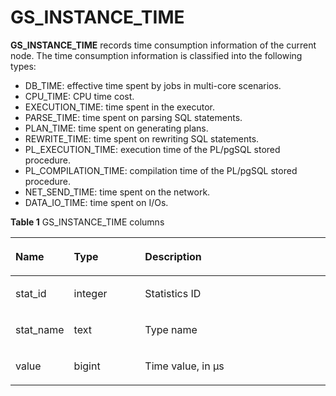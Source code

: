 # GS\_INSTANCE\_TIME<a name="EN-US_TOPIC_0289900080"></a>

**GS\_INSTANCE\_TIME**  records time consumption information of the current node. The time consumption information is classified into the following types:

-   DB\_TIME: effective time spent by jobs in multi-core scenarios.
-   CPU\_TIME: CPU time cost.
-   EXECUTION\_TIME: time spent in the executor.
-   PARSE\_TIME: time spent on parsing SQL statements.
-   PLAN\_TIME: time spent on generating plans.
-   REWRITE\_TIME: time spent on rewriting SQL statements.
-   PL\_EXECUTION\_TIME: execution time of the PL/pgSQL stored procedure.
-   PL\_COMPILATION\_TIME: compilation time of the PL/pgSQL stored procedure.
-   NET\_SEND\_TIME: time spent on the network.
-   DATA\_IO\_TIME: time spent on I/Os.

**Table  1**  GS\_INSTANCE\_TIME columns

<a name="en-us_topic_0283137436_en-us_topic_0237122542_table1442423914333"></a>
<table><thead align="left"><tr id="en-us_topic_0283137436_en-us_topic_0237122542_row18577739163316"><th class="cellrowborder" valign="top" width="17.27%" id="mcps1.2.4.1.1"><p id="en-us_topic_0283137436_en-us_topic_0237122542_p857711399331"><a name="en-us_topic_0283137436_en-us_topic_0237122542_p857711399331"></a><a name="en-us_topic_0283137436_en-us_topic_0237122542_p857711399331"></a><strong id="b593815175366"><a name="b593815175366"></a><a name="b593815175366"></a>Name</strong></p>
</th>
<th class="cellrowborder" valign="top" width="22.82%" id="mcps1.2.4.1.2"><p id="en-us_topic_0283137436_en-us_topic_0237122542_p19577239113315"><a name="en-us_topic_0283137436_en-us_topic_0237122542_p19577239113315"></a><a name="en-us_topic_0283137436_en-us_topic_0237122542_p19577239113315"></a><strong id="b3994120113614"><a name="b3994120113614"></a><a name="b3994120113614"></a>Type</strong></p>
</th>
<th class="cellrowborder" valign="top" width="59.91%" id="mcps1.2.4.1.3"><p id="en-us_topic_0283137436_en-us_topic_0237122542_p4577439153315"><a name="en-us_topic_0283137436_en-us_topic_0237122542_p4577439153315"></a><a name="en-us_topic_0283137436_en-us_topic_0237122542_p4577439153315"></a><strong id="b1562442133614"><a name="b1562442133614"></a><a name="b1562442133614"></a>Description</strong></p>
</th>
</tr>
</thead>
<tbody><tr id="en-us_topic_0283137436_en-us_topic_0237122542_row175781339153312"><td class="cellrowborder" valign="top" width="17.27%" headers="mcps1.2.4.1.1 "><p id="en-us_topic_0283137436_en-us_topic_0237122542_p13578143993312"><a name="en-us_topic_0283137436_en-us_topic_0237122542_p13578143993312"></a><a name="en-us_topic_0283137436_en-us_topic_0237122542_p13578143993312"></a>stat_id</p>
</td>
<td class="cellrowborder" valign="top" width="22.82%" headers="mcps1.2.4.1.2 "><p id="en-us_topic_0283137436_en-us_topic_0237122542_p1057853912337"><a name="en-us_topic_0283137436_en-us_topic_0237122542_p1057853912337"></a><a name="en-us_topic_0283137436_en-us_topic_0237122542_p1057853912337"></a>integer</p>
</td>
<td class="cellrowborder" valign="top" width="59.91%" headers="mcps1.2.4.1.3 "><p id="en-us_topic_0283137436_en-us_topic_0237122542_p1757873920336"><a name="en-us_topic_0283137436_en-us_topic_0237122542_p1757873920336"></a><a name="en-us_topic_0283137436_en-us_topic_0237122542_p1757873920336"></a>Statistics ID</p>
</td>
</tr>
<tr id="en-us_topic_0283137436_en-us_topic_0237122542_row17578153914339"><td class="cellrowborder" valign="top" width="17.27%" headers="mcps1.2.4.1.1 "><p id="en-us_topic_0283137436_en-us_topic_0237122542_p857812394333"><a name="en-us_topic_0283137436_en-us_topic_0237122542_p857812394333"></a><a name="en-us_topic_0283137436_en-us_topic_0237122542_p857812394333"></a>stat_name</p>
</td>
<td class="cellrowborder" valign="top" width="22.82%" headers="mcps1.2.4.1.2 "><p id="en-us_topic_0283137436_en-us_topic_0237122542_p1257873983311"><a name="en-us_topic_0283137436_en-us_topic_0237122542_p1257873983311"></a><a name="en-us_topic_0283137436_en-us_topic_0237122542_p1257873983311"></a>text</p>
</td>
<td class="cellrowborder" valign="top" width="59.91%" headers="mcps1.2.4.1.3 "><p id="en-us_topic_0283137436_en-us_topic_0237122542_p13578103973319"><a name="en-us_topic_0283137436_en-us_topic_0237122542_p13578103973319"></a><a name="en-us_topic_0283137436_en-us_topic_0237122542_p13578103973319"></a>Type name</p>
</td>
</tr>
<tr id="en-us_topic_0283137436_en-us_topic_0237122542_row14578123913314"><td class="cellrowborder" valign="top" width="17.27%" headers="mcps1.2.4.1.1 "><p id="en-us_topic_0283137436_en-us_topic_0237122542_p1357933910338"><a name="en-us_topic_0283137436_en-us_topic_0237122542_p1357933910338"></a><a name="en-us_topic_0283137436_en-us_topic_0237122542_p1357933910338"></a>value</p>
</td>
<td class="cellrowborder" valign="top" width="22.82%" headers="mcps1.2.4.1.2 "><p id="en-us_topic_0283137436_en-us_topic_0237122542_p75791139173314"><a name="en-us_topic_0283137436_en-us_topic_0237122542_p75791139173314"></a><a name="en-us_topic_0283137436_en-us_topic_0237122542_p75791139173314"></a>bigint</p>
</td>
<td class="cellrowborder" valign="top" width="59.91%" headers="mcps1.2.4.1.3 "><p id="en-us_topic_0283137436_en-us_topic_0237122542_p125797399330"><a name="en-us_topic_0283137436_en-us_topic_0237122542_p125797399330"></a><a name="en-us_topic_0283137436_en-us_topic_0237122542_p125797399330"></a>Time value, in μs</p>
</td>
</tr>
</tbody>
</table>

